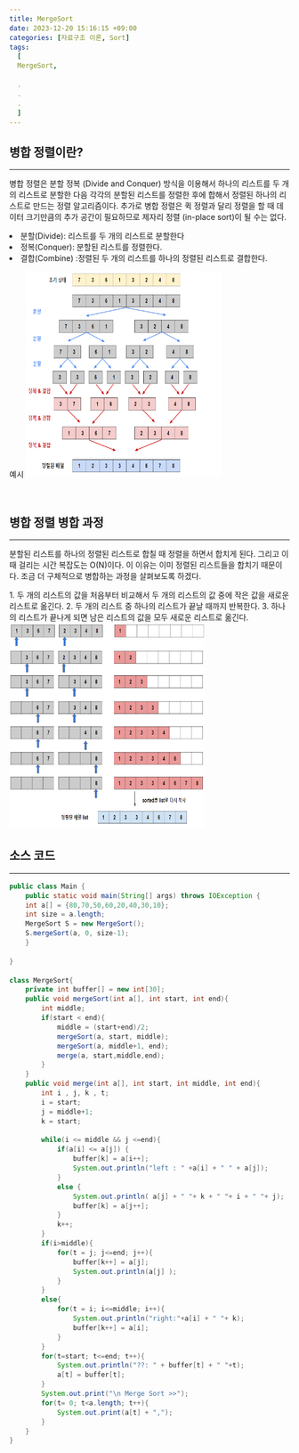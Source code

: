 ```yaml
---
title: MergeSort
date: 2023-12-20 15:16:15 +09:00
categories: [자료구조 이론, Sort]
tags:
  [
  MergeSort,
  
  .
  .
  .
  ]
---
```

## 병합 정렬이란?
___
<p>병합 정렬은 분할 정복 (Divide and Conquer) 방식을 이용해서 하나의 리스트를 두 개의 리스트로 분할한 다음 각각의 분할된 리스트를 정렬한 후에 합해서 정렬된 하나의 리스트로 만드는 정렬 알고리즘이다. 추가로 병합 정렬은 퀵 정렬과 달리 정렬을 할 때 데이터 크기만큼의 추가 공간이 필요하므로 제자리 정렬 (in-place sort)이 될 수는 없다.
</p>

<lo>
  <li>분할(Divide): 리스트를 두 개의 리스트로 분할한다</li>
  <li>정복(Conquer): 분할된 리스트를 정렬한다. </li>
  <li>결합(Combine) :정렬된 두 개의 리스트를 하나의 정렬된 리스트로 결합한다.</li>
</lo>

예시
<img src="/assets/img/favicons/merge1.png" alt="" width="350" height="370">

<br>

## 병합 정렬 병합 과정
___
<p>분할된 리스트를 하나의 정렬된 리스트로 합칠 때 정렬을 하면서 합치게 된다. 그리고 이때 걸리는 시간 복잡도는 O(N)이다. 이 이유는 이미 정렬된 리스트들을 합치기 때문이다. 조금 더 구체적으로 병합하는 과정을 살펴보도록 하겠다.
</p>
1. 두 개의 리스트의 값을 처음부터 비교해서 두 개의 리스트의 값 중에 작은 값을 새로운 리스트로 옮긴다.
2. 두 개의 리스트 중 하나의 리스트가 끝날 때까지 반복한다.
3. 하나의 리스트가 끝나게 되면 남은 리스트의 값을 모두 새로운 리스트로 옮긴다.

<img src="/assets/img/favicons/merge2.png" alt="" width="350" height="370">

<br>

## 소스 코드
___
```java
public class Main {
    public static void main(String[] args) throws IOException {
    int a[] = {80,70,50,60,20,40,30,10};
    int size = a.length;
    MergeSort S = new MergeSort();
    S.mergeSort(a, 0, size-1);
    }

}

class MergeSort{
    private int buffer[] = new int[30];
    public void mergeSort(int a[], int start, int end){
        int middle;
        if(start < end){
            middle = (start+end)/2;
            mergeSort(a, start, middle);
            mergeSort(a, middle+1, end);
            merge(a, start,middle,end);
        }
    }
    public void merge(int a[], int start, int middle, int end){
        int i , j, k , t;
        i = start;
        j = middle+1;
        k = start;

        while(i <= middle && j <=end){
            if(a[i] <= a[j]) {
                buffer[k] = a[i++];
                System.out.println("left : " +a[i] + " " + a[j]);
            }
            else {
                System.out.println( a[j] + " "+ k + " "+ i + " "+ j);
                buffer[k] = a[j++];
            }
            k++;
        }
        if(i>middle){
            for(t = j; j<=end; j++){
                buffer[k++] = a[j];
                System.out.println(a[j] );
            }
        }
        else{
            for(t = i; i<=middle; i++){
                System.out.println("right:"+a[i] + " "+ k);
                buffer[k++] = a[i];
            }
        }
        for(t=start; t<=end; t++){
            System.out.println("??: " + buffer[t] + " "+t);
            a[t] = buffer[t];
        }
        System.out.print("\n Merge Sort >>");
        for(t= 0; t<a.length; t++){
            System.out.print(a[t] + ",");
        }
    }
}
```
